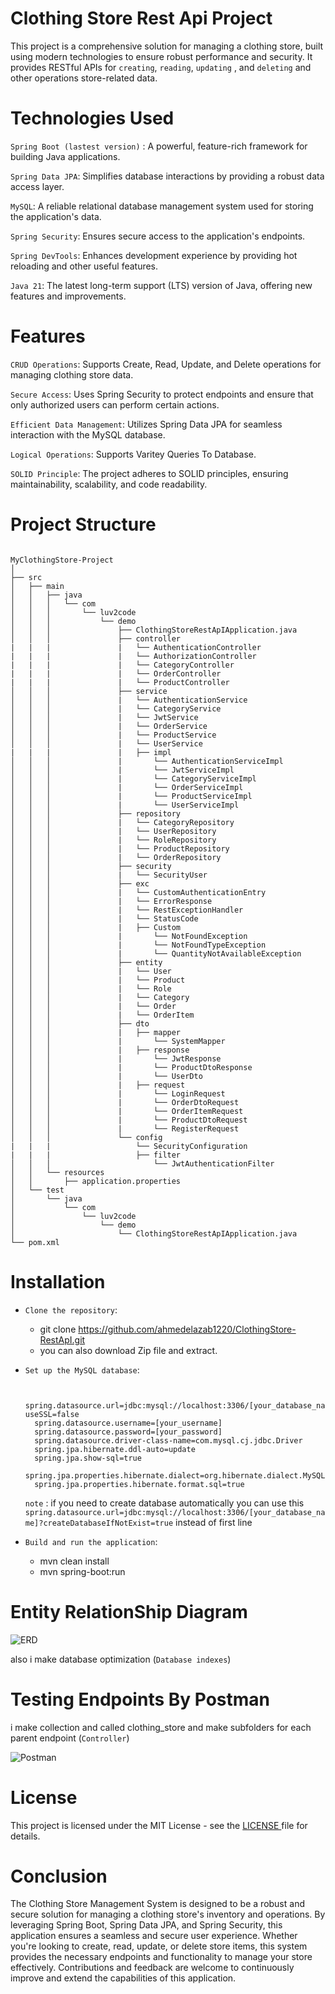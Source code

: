 # Clothing Store Rest Api Project

This project is a comprehensive solution for managing a clothing store, built using modern technologies to ensure robust performance and security. It provides RESTful APIs for `creating`, `reading`, `updating` , and `deleting` and other operations store-related data.


# Technologies Used

`Spring Boot (lastest version)` : A powerful, feature-rich framework for building Java applications.

`Spring Data JPA`: Simplifies database interactions by providing a robust data access layer.

`MySQL`: A reliable relational database management system used for storing the application's data.

`Spring Security`: Ensures secure access to the application's endpoints.

`Spring DevTools`: Enhances development experience by providing hot reloading and other useful features.

`Java 21`: The latest long-term support (LTS) version of Java, offering new features and improvements.

# Features

`CRUD Operations`: Supports Create, Read, Update, and Delete operations for managing clothing store data.

`Secure Access`: Uses Spring Security to protect endpoints and ensure that only authorized users can perform certain actions.

`Efficient Data Management`: Utilizes Spring Data JPA for seamless interaction with the MySQL database.

`Logical Operations`: Supports Varitey Queries To Database. 

`SOLID Principle`: The project adheres to SOLID principles, ensuring maintainability, scalability, and code readability.

# Project Structure

```

MyClothingStore-Project
│
├── src
│   ├── main
│   │   ├── java
│   │   │   └── com
│   │   │       └── luv2code
│   │   │           └── demo
│   │   │               ├── ClothingStoreRestApIApplication.java
│   │   │               ├── controller
|   |   |               |   └── AuthenticationController  
|   |   |               |   └── AuthorizationController
|   |   |               |   └── CategoryController
|   |   |               |   └── OrderController
|   |   |               |   └── ProductController
│   │   │               ├── service
│   │   │               |   └── AuthenticationService
│   │   │               |   └── CategoryService
│   │   │               |   └── JwtService
│   │   │               |   └── OrderService
│   │   │               |   └── ProductService
│   │   │               |   └── UserService
|   |   |               |   ├── impl
│   │   │               |       └── AuthenticationServiceImpl
│   │   │               |       └── JwtServiceImpl
│   │   │               |       └── CategoryServiceImpl
│   │   │               |       └── OrderServiceImpl
│   │   │               |       └── ProductServiceImpl
│   │   │               |       └── UserServiceImpl  
│   │   │               ├── repository
│   │   │               |   └── CategoryRepository
│   │   │               |   └── UserRepository
│   │   │               |   └── RoleRepository
│   │   │               |   └── ProductRepository
│   │   │               |   └── OrderRepository
│   │   │               ├── security
│   │   │               |   └── SecurityUser
│   │   │               ├── exc
│   │   │               |   └── CustomAuthenticationEntry
│   │   │               |   └── ErrorResponse
│   │   │               |   └── RestExceptionHandler
│   │   │               |   └── StatusCode
│   │   │               |   ├── Custom
│   │   │               |       └── NotFoundException
│   │   │               |       └── NotFoundTypeException
│   │   │               |       └── QuantityNotAvailableException
│   │   │               ├── entity
│   │   │               |   └── User
│   │   │               |   └── Product
│   │   │               |   └── Role
│   │   │               |   └── Category
│   │   │               |   └── Order
│   │   │               |   └── OrderItem
│   │   │               ├── dto
│   │   │               |   ├── mapper
│   │   │               |       └── SystemMapper
│   │   │               |   ├── response
│   │   │               |       └── JwtResponse
│   │   │               |       └── ProductDtoResponse
│   │   │               |       └── UserDto
│   │   │               |   ├── request
│   │   │               |       └── LoginRequest
│   │   │               |       └── OrderDtoRequest
│   │   │               |       └── OrderItemRequest
│   │   │               |       └── ProductDtoRequest
│   │   │               |       └── RegisterRequest
│   │   │               └── config
|   |   |                   └── SecurityConfiguration
|   |   |                   ├── filter
│   │   │                       └── JwtAuthenticationFilter
│   │   └── resources
│   │       ├── application.properties
│   └── test
│       └── java
│           └── com
│               └── luv2code
│                   └── demo
│                       └── ClothingStoreRestApIApplication.java
└── pom.xml

```

# Installation

  - `Clone the repository`:
     
    - git clone https://github.com/ahmedelazab1220/ClothingStore-RestApI.git
    - you can also download Zip file and extract.  
      

  - `Set up the MySQL database`:
    
    ```

      spring.datasource.url=jdbc:mysql://localhost:3306/[your_database_name]?useSSL=false
      spring.datasource.username=[your_username]
      spring.datasource.password=[your_password]
      spring.datasource.driver-class-name=com.mysql.cj.jdbc.Driver
      spring.jpa.hibernate.ddl-auto=update
      spring.jpa.show-sql=true
      spring.jpa.properties.hibernate.dialect=org.hibernate.dialect.MySQL8Dialect
      spring.jpa.properties.hibernate.format.sql=true
    
    ```
    `note` : if you need to create database automatically you can use this `spring.datasource.url=jdbc:mysql://localhost:3306/[your_database_name]?createDatabaseIfNotExist=true` instead of first line

  - `Build and run the application`:     
   
    - mvn clean install
    - mvn spring-boot:run


# Entity RelationShip Diagram

  ![ERD](https://github.com/ahmedelazab1220/ClothingStore-RestApI/assets/105994948/f079c908-3228-4dc4-87c8-1dd950db16ec)
 
  also i make database optimization (`Database indexes`) 

# Testing Endpoints By Postman
   
   i make collection and called clothing_store and make subfolders for each parent endpoint (`Controller`)

   ![Postman](https://github.com/ahmedelazab1220/ClothingStore-RestApI/assets/105994948/a7880af1-31bb-40a5-9a6e-00fb39f3f871) 

# License

This project is licensed under the MIT License - see the <a href = "https://github.com/ahmedelazab1220/ClothingStore-RestApI/blob/main/LICENSE"> LICENSE </a> file for details.

# Conclusion

The Clothing Store Management System is designed to be a robust and secure solution for managing a clothing store's inventory and operations. By leveraging Spring Boot, Spring Data JPA, and Spring Security, this application ensures a seamless and secure user experience. Whether you're looking to create, read, update, or delete store items, this system provides the necessary endpoints and functionality to manage your store effectively. Contributions and feedback are welcome to continuously improve and extend the capabilities of this application.